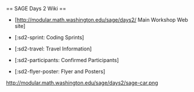 == SAGE Days 2 Wiki ==

 * [http://modular.math.washington.edu/sage/days2/ Main Workshop Web site]

 * [:sd2-sprint: Coding Sprints]

 * [:sd2-travel: Travel Information]

 * [:sd2-participants: Confirmed Participants]

 * [:sd2-flyer-poster: Flyer and Posters]



http://modular.math.washington.edu/sage/days2/sage-car.png
